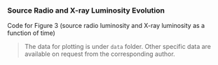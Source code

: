 ### Source Radio and X-ray Luminosity Evolution

Code for Figure 3 (source radio luminosity and X-ray luminosity as a function of time)

> The data for plotting is under `data` folder. Other specific data are available on request from the corresponding author.